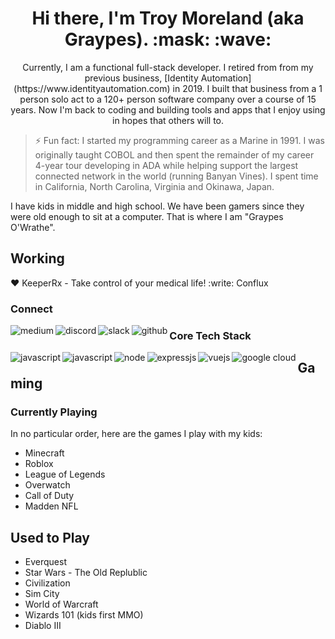 <h1 align='center'>
Hi there, I'm Troy Moreland (aka Graypes). :mask: :wave:
</h1>

<p align='center'>
Currently, I am a functional full-stack developer.  I retired from from my previous business, [Identity Automation](https://www.identityautomation.com) in 2019.  I built that business from a 1 person solo act to a 120+ person software company over a course of 15 years.  Now I'm back to coding and building tools and apps that I enjoy using in hopes that others will to.
</p>

> ⚡ Fun fact: I started my programming career as a Marine in 1991.  I was originally taught COBOL and then spent the remainder of my career 4-year tour developing in ADA while helping support the largest connected network in the world (running Banyan Vines).  I spent time in California, North Carolina, Virginia and Okinawa, Japan.

I have kids in middle and high school.  We have been gamers since they were old enough to sit at a computer.  That is where I am "Graypes O'Wrathe".

## Working

:heart: KeeperRx - Take control of your medical life!
:write: Conflux

### Connect

[<img align="left" alt="medium" src="https://img.shields.io/badge/medium-%2312100E.svg?&style=for-the-badge&logo=medium&logoColor=white" />](https://graypes.medium.com)

[<img align="left" alt="discord" src="https://img.shields.io/badge/Discord-7289DA?style=for-the-badge&logo=discord&logoColor=white" />](https://discordapp.com/users/377648989627219969)

[<img align="left" alt="slack" src="https://img.shields.io/badge/Slack-4A154B?style=for-the-badge&logo=slack&logoColor=white" />](https://geekforceacademy.slack.com/team/UMMRHTMDZ)

[<img align="left" alt="github" src="https://img.shields.io/badge/GitHub-100000?style=for-the-badge&logo=github&logoColor=white" />](https://github.com/tmoreland72)

### Core Tech Stack

<img align="left" alt="javascript" src="https://img.shields.io/badge/Quasar-1976D2?style=for-the-badge&logo=quasar&logoColor=white" />

<img align="left" alt="javascript" src="https://img.shields.io/badge/JavaScript-323330?style=for-the-badge&logo=javascript&logoColor=F7DF1E" />

<img align="left" alt="node" src="https://img.shields.io/badge/Node.js-43853D?style=for-the-badge&logo=node.js&logoColor=white" />

<img align="left" alt="expressjs" src="https://img.shields.io/badge/Express.js-404D59?style=for-the-badge" />

<img align="left" alt="vuejs" src="https://img.shields.io/badge/Vue.js-35495E?style=for-the-badge&logo=vue.js&logoColor=4FC08D" />

<img align="left" alt="google cloud" src="https://img.shields.io/badge/Google_Cloud-4285F4?style=for-the-badge&logo=google-cloud&logoColor=white" />


## Gaming

### Currently Playing

In no particular order, here are the games I play with my kids:

- Minecraft
- Roblox
- League of Legends
- Overwatch
- Call of Duty
- Madden NFL

## Used to Play

- Everquest
- Star Wars - The Old Replublic
- Civilization
- Sim City
- World of Warcraft
- Wizards 101 (kids first MMO)
- Diablo III
